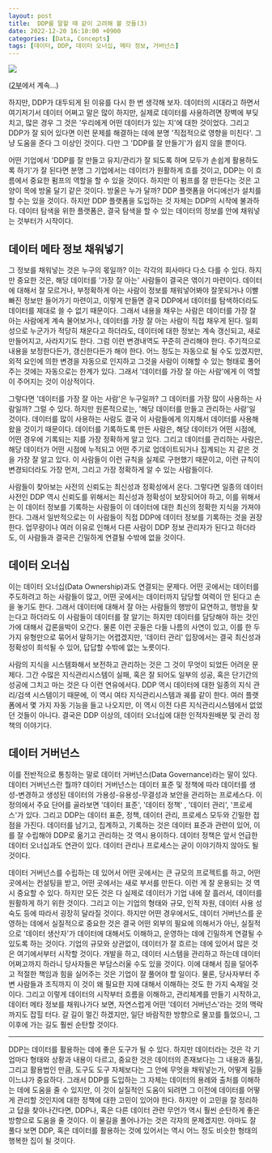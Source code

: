 ```yaml
---
layout: post
title:  DDP를 말할 때 같이 고려해 볼 것들(3)
date: 2022-12-20 16:10:00 +0900
categories: [Data, Concepts]
tags: [데이터, DDP, 데이터 오너십, 메타 정보, 거버넌스]
---
```


![](https://cojette.files.wordpress.com/2022/12/image.png)

([2부](https://cojette.github.io/posts/ddp2/)에서 계속...)

하지만, DDP가 대두되게 된 이유를 다시 한 번 생각해 보자. 데이터의 시대라고 하면서 여기저기서 데이터 어쩌고 말은 많이 하지만, 실제로 데이터를 사용하려면 장벽에 부딪치고, 많은 경우 그 것은 '우리에게 어떤 데이터가 있는 지'에 대한 것이었다. 그리고 DDP가 잘 되어 있다면 이런 문제를 해결하는 데에 분명 '직접적으로 영향을 미친다'. 그냥 도움을 준다 그 이상인 것이다. 다만 그 'DDP를 잘 만들기'가 쉽지 않을 뿐이다.

어떤 기업에서 'DDP를 잘 만들고 유지/관리가 잘 되도록 하며 모두가 손쉽게 활용하도록 하기'가 잘 된다면 분명 그 기업에서는 데이터가 원활하게 흐를 것이고, DDP는 이 흐름에서 중요한 펌프의 역할을 할 수 있을 것이다. 하지만 이 펌프를 잘 만든다는 것은 고양이 목에 방울 달기 같은 것이다. 방울은 누가 달까? DDP 플랫폼을 어디에선가 설치를 할 수는 있을 것이다. 하지만 DDP 플랫폼을 도입하는 것 자체는 DDP의 시작에 불과하다. 데이터 탐색을 위한 플랫폼은, 결국 탐색을 할 수 있는 데이터의 정보를 안에 채워넣는 것부터가 시작이다.

데이터 메타 정보 채워넣기
--------------

그 정보를 채워넣는 것은 누구의 몫일까? 이는 각각의 회사마다 다소 다를 수 있다. 하지만 중요한 것은, 해당 데이터를 '가장 잘 아는' 사람들이 결국은 엮이기 마련이다. 데이터에 대해서 잘 모르거나, 부정확하게 아는 사람이 정보를 채워넣어봐야 잘못되거나 이빨 빠진 정보만 들어가기 마련이고, 이렇게 만들면 결국 DDP에서 데이터를 탐색하더라도 데이터를 제대로 쓸 수 없기 때문이다. 그래서 내용을 채우는 사람은 데이터를 가장 잘 아는 사람에게 계속 물어보거나, 데이터를 가장 잘 아는 사람이 직접 채우게 된다. 일회성으로 누군가가 적당히 채운다고 하더라도, 데이터에 대한 정보는 계속 갱신되고, 새로 만들어지고, 사라지기도 한다. 그럼 이런 변경내역도 꾸준히 관리해야 한다. 주기적으로 내용을 보정한다든가, 갱신한다든가 해야 한다. 어느 정도는 자동으로 될 수도 있겠지만, 외적 요인에 의한 변경을 자동으로 인지하고 그것을 사람이 이해할 수 있는 형태로 풀어주는 것에는 자동으로는 한계가 있다. 그래서 '데이터를 가장 잘 아는 사람'에게 이 역할이 주어지는 것이 이상적이다.

그렇다면 '데이터를 가장 잘 아는 사람'은 누구일까? 그 데이터를 가장 많이 사용하는 사람일까? 그럴 수 있다. 하지만 원론적으로는, '해당 데이터를 만들고 관리하는 사람'일 것이다. 데이터를 많이 사용하는 사람도 결국 이 사람들에게 의지해서 데이터를 사용해 왔을 것이기 때문이다. 데이터를 기록하도록 만든 사람은, 해당 데이터가 어떤 시점에, 어떤 경우에 기록되는 지를 가장 정확하게 알고 있다. 그리고 데이터를 관리하는 사람은, 해당 데이터가 어떤 시점에 누적되고 어떤 주기로 업데이트되거나 집계되는 지 같은 것을 가장 잘 알고 있다. 이 사람들이 이런 규칙을 실제로 구현했기 때문이고, 이런 규칙이 변경되더라도 가장 먼저, 그리고 가장 정확하게 알 수 있는 사람들이다.

사람들이 찾아보는 사전의 신뢰도는 최신성과 정확성에서 온다. 그렇다면 일종의 데이터 사전인 DDP 역시 신뢰도를 위해서는 최신성과 정확성이 보장되어야 하고, 이를 위해서는 이 데이터 정보를 기록하는 사람들이 이 데이터에 대한 최신의 정확한 지식을 가져야 한다. 그래서 일반적으로는 이 사람들이 직접 DDP에 데이터 정보를 기록하는 것을 권장한다. 업무량이나 여러 이유로 인해서 다른 사람이 DDP 정보 관리자가 된다고 하더라도, 이 사람들과 결국은 긴밀하게 연결될 수밖에 없을 것이다.

데이터 오너십
-------

이는 데이터 오너십(Data Ownership)과도 연결되는 문제다. 어떤 곳에서는 데이터를 주도하려고 하는 사람들이 많고, 어떤 곳에서는 데이터까지 담당할 여력이 안 된다고 손을 놓기도 한다. 그래서 데이터에 대해서 잘 아는 사람들의 행방이 묘연하고, 행방을 찾는다고 하더라도 이 사람들이 데이터를 잘 알기는 하지만 데이터를 담당해야 하는 것인가에 대해서 갑론을박이 오간다. 물론 이런 곳들은 다들 나름의 사연이 있고, 이를 한 두 가지 유형만으로 묶어서 말하기는 어렵겠지만, '데이터 관리' 입장에서는 결국 최신성과 정확성이 희석될 수 있어, 답답할 수밖에 없는 노릇이다.

사람의 지식을 시스템화해서 보전하고 관리하는 것은 그 것이 무엇이 되었든 어려운 문제다. 그간 수많은 지식관리시스템이 실패, 혹은 잘 되어도 일부의 성공, 혹은 단기간의 성공에 그치고 마는 것은 다 이런 연유에서다. DDP 역시 데이터에 대한 일종의 지식 관리/검색 시스템이기 때문에, 이 역시 여타 지식관리시스템과 궤를 같이 한다. 여러 플랫폼에서 몇 가지 자동 기능을 들고 나오지만, 이 역시 이전 다른 지식관리시스템에서 없었던 것들이 아니다. 결국은 DDP 이상의, 데이터 오너십에 대한 인적자원배분 및 관리 정책의 이야기다.

데이터 거버넌스
--------

이를 전반적으로 통칭하는 말로 데이터 거버넌스(Data Governance)라는 말이 있다. 데이터 거버넌스란 뭘까? 데이터 거버넌스는 데이터 표준 및 정책에 따라 데이터를 생성-변경하고 생성된 데이터의 가용성-유용성-무결성과 보안을 관리하는 프로세스다. 이 정의에서 주요 단어를 골라보면 '데이터 표준', '데이터 정책' , '데이터 관리', '프로세스'가 있다. 그리고 DDP는 데이터 표준, 정책, 데이터 관리, 프로세스 모두와 긴밀한 접점을 가진다. 데이터를 남기고, 집계하고, 기록하는 것은 데이터 표준과 관련이 있어, 이를 잘 수립해야 DDP로 옮기고 관리하는 것 역시 용이하다. 데이터 정책은 앞서 언급한 데이터 오너십과도 연관이 있다. 데이터 관리나 프로세스는 굳이 이야기하지 않아도 될 것이다.

데이터 거버넌스를 수립하는 데 있어서 어떤 곳에서는 큰 규모의 프로젝트를 하고, 어떤 곳에서는 컨설팅을 받고, 어떤 곳에서는 새로 부서를 만든다. 이런 게 잘 운용되는 것 역시 중요할 수 있다. 하지만 모든 것은 다 실제로 데이터가 기업 내에 잘 흘러서, 데이터를 원활하게 하기 위한 것이다. 그리고 이는 기업의 형태와 규모, 인적 자원, 데이터 사용 성숙도 등에 따라서 굉장히 달라질 것이다. 하지만 어떤 경우에서도, 데이터 거버넌스를 운영하는 데에서 실질적으로 중요한 것은 결국 어떤 외부의 필요에 의해서가 아닌, 실질적으로 '데이터 생산자'가 데이터에 대해서도 이해하고, 운영하는 데에 긴밀하게 연결될 수 있도록 하는 것이다. 기업의 규모와 상관없이, 데이터가 잘 흐르는 데에 있어서 많은 것은 여기에서부터 시작할 것이다. 개발을 하고, 데이터 시스템을 관리하고 하는데 데이터 어쩌고까지 하라니 당사자들은 부담스러울 수도 있을 것이다. 이에 대해서 짐을 덜어주고 적절한 책임과 힘을 실어주는 것은 기업이 잘 풀어야 할 일이다. 물론, 당사자부터 주변 사람들과 조직까지 이 것이 왜 필요한 지에 대해서 이해하는 것도 한 가지 숙제일 것이다. 그리고 이렇게 데이터의 시작부터 흐름을 이해하고, 관리체계를 만들기 시작하고, 데이터 메타 정보를 채워나가다 보면, 자연스럽게 어떤 '데이터 거버넌스'라는 것의 맥락까지도 잡힐 터다. 갈 길이 멀긴 하겠지만, 일단 바람직한 방향으로 물꼬를 틀었으니, 그 이후에 가는 길도 훨씬 순탄할 것이다.

----
DDP는 데이터를 활용하는 데에 좋은 도구가 될 수 있다. 하지만 데이터라는 것은 각 기업마다 형태와 상황과 내용이 다르고, 중요한 것은 데이터의 존재보다는 그 내용과 품질, 그리고 활용법인 만큼, 도구도 도구 자체보다는 그 안에 무엇을 채워넣는가, 어떻게 길들이느냐가 중요하다. 그래서 DDP를 도입하는 그 자체는 데이터의 용례와 출처를 이해하는 데에 도움을 줄 수 있지만, 이 것이 실질적인 도움이 되려면 그 이전에 데이터를 어떻게 관리할 것인지에 대한 정책에 대한 고민이 있어야 한다. 하지만 이 고민을 잘 정리하고 답을 찾아나간다면, DDP나, 혹은 다른 데이터 관련 무언가 역시 훨씬 순탄하게 좋은 방향으로 도움을 줄 것이다. 이 물길을 풀어나가는 것은 각자의 문제겠지만. 아마도 잘 풀다 보면 DDP, 혹은 데이터를 활용하는 것에 있어서는 역시 어느 정도 비슷한 형태의 행복한 집이 될 것이다.
